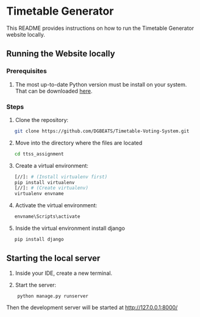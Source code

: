 # Timetable Generator

This README provides instructions on how to run the Timetable Generator website locally.

## Running the Website locally

### Prerequisites

1. The most up-to-date Python version must be install on your system. That can be downloaded [here](https://www.python.org/downloads/).

### Steps

1. Clone the repository:

```bash
   git clone https://github.com/DGBEATS/Timetable-Voting-System.git
```

2. Move into the directory where the files are located

```bash
   cd ttss_assignment
```

3. Create a virtual environment:

```bash
   [//]: # (Install virtualenv first)
   pip install virtualenv
   [//]: # (Create virtualenv)
   virtualenv envname
```

4. Activate the virtual environment:

```bash
   envname\Scripts\activate
```

5. Inside the virtual environment install django

```bash
   pip install django
```

## Starting the local server

1. Inside your IDE, create a new terminal.

2. Start the server:

```django
    python manage.py runserver
```

Then the development server will be started at http://127.0.0.1:8000/
